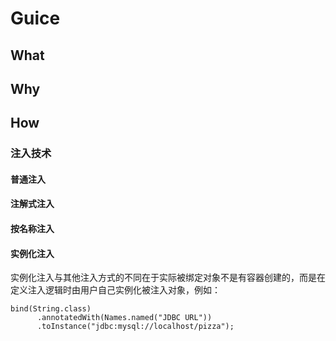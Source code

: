 

# Guice


## What


## Why


## How

### 注入技术

#### 普通注入

#### 注解式注入

#### 按名称注入

#### 实例化注入
  实例化注入与其他注入方式的不同在于实际被绑定对象不是有容器创建的，而是在定义注入逻辑时由用户自己实例化被注入对象，例如：
  ```
bind(String.class)
        .annotatedWith(Names.named("JDBC URL"))
        .toInstance("jdbc:mysql://localhost/pizza");
  ```

